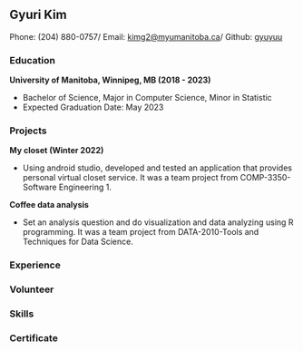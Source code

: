 ## Gyuri Kim

Phone: (204) 880-0757/
Email: kimg2@myumanitoba.ca/
Github: [gyuyuu](https://github.com/gyuyuu)

### **Education**
 **University of Manitoba, Winnipeg, MB (2018 - 2023)**
 * Bachelor of Science, Major in Computer Science, Minor in Statistic   
 * Expected Graduation Date: May 2023

### **Projects**
 **My closet (Winter 2022)**
 * Using android studio, developed and tested an application that provides personal virtual closet service. It was a team project from COMP-3350-Software Engineering 1.

 **Coffee data analysis**
 * Set an analysis question and do visualization and data analyzing using R programming. It was a team project from DATA-2010-Tools and Techniques for Data Science.

### **Experience**


### **Volunteer**


### **Skills**


### **Certificate**
